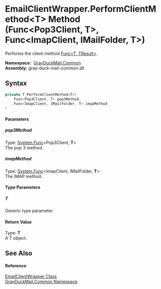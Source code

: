 EmailClientWrapper.PerformClientMethod&lt;T> Method (Func&lt;Pop3Client, T>, Func&lt;ImapClient, IMailFolder, T>)
=================================================================================================================
Performs the client method [Func&lt;T, TResult>][1].

  **Namespace:**  [GrayDuckMail.Common][2]  
  **Assembly:** gray-duck-mail-common.dll

Syntax
------

```csharp
private T PerformClientMethod<T>(
	Func<Pop3Client, T> pop3Method,
	Func<ImapClient, IMailFolder, T> imapMethod
)

```

#### Parameters

##### *pop3Method*
Type: [System.Func][1]&lt;Pop3Client, **T**>  
 The pop 3 method.

##### *imapMethod*
Type: [System.Func][3]&lt;ImapClient, IMailFolder, **T**>  
 The IMAP method.

#### Type Parameters

##### *T*
Generic type parameter.

#### Return Value
Type: **T**  
 A T object. 

See Also
--------

#### Reference
[EmailClientWrapper Class][4]  
[GrayDuckMail.Common Namespace][2]  

[1]: https://docs.microsoft.com/dotnet/api/system.func-2
[2]: ../README.md
[3]: https://learn.microsoft.com/dotnet/api/system.func-3
[4]: README.md
